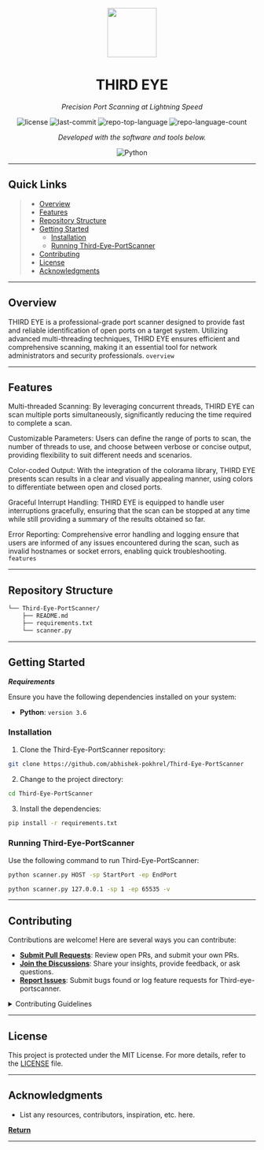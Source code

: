 <p align="center">
  <img src="https://cdn-icons-png.flaticon.com/512/6295/6295417.png" width="100" />
</p>
<p align="center">
    <h1 align="center">THIRD EYE</h1>
</p>
<p align="center">
    <em>Precision Port Scanning at Lightning Speed</em>
</p>
<p align="center">
    <img src="https://img.shields.io/github/license/abhishek-pokhrel/Third-Eye-PortScanner?style=flat&color=0080ff" alt="license">
    <img src="https://img.shields.io/github/last-commit/abhishek-pokhrel/Third-Eye-PortScanner?style=flat&logo=git&logoColor=white&color=0080ff" alt="last-commit">
    <img src="https://img.shields.io/github/languages/top/abhishek-pokhrel/Third-Eye-PortScanner?style=flat&color=0080ff" alt="repo-top-language">
    <img src="https://img.shields.io/github/languages/count/abhishek-pokhrel/Third-Eye-PortScanner?style=flat&color=0080ff" alt="repo-language-count">
<p>
<p align="center">
        <em>Developed with the software and tools below.</em>
</p>
<p align="center">
    <img src="https://img.shields.io/badge/Python-3776AB.svg?style=flat&logo=Python&logoColor=white" alt="Python">
</p>
<hr>

##  Quick Links

> - [ Overview](#overview)
> - [ Features](#-features)
> - [ Repository Structure](#-repository-structure)
> - [ Getting Started](#-getting-started)
>   - [ Installation](#-installation)
>   - [ Running Third-Eye-PortScanner](#-running-Third-Eye-PortScanner)
> - [ Contributing](#-contributing)
> - [ License](#-license)
> - [ Acknowledgments](#-acknowledgments)

---

##  Overview

THIRD EYE is a professional-grade port scanner designed to provide fast and reliable identification of open ports on a target system. Utilizing advanced multi-threading techniques, THIRD EYE ensures efficient and comprehensive scanning, making it an essential tool for network administrators and security professionals. `overview`

---

##  Features

Multi-threaded Scanning: By leveraging concurrent threads, THIRD EYE can scan multiple ports simultaneously, significantly reducing the time required to complete a scan.

Customizable Parameters: Users can define the range of ports to scan, the number of threads to use, and choose between verbose or concise output, providing flexibility to suit different needs and scenarios.

Color-coded Output: With the integration of the colorama library, THIRD EYE presents scan results in a clear and visually appealing manner, using colors to differentiate between open and closed ports.

Graceful Interrupt Handling: THIRD EYE is equipped to handle user interruptions gracefully, ensuring that the scan can be stopped at any time while still providing a summary of the results obtained so far.

Error Reporting: Comprehensive error handling and logging ensure that users are informed of any issues encountered during the scan, such as invalid hostnames or socket errors, enabling quick troubleshooting. `features`

---

##  Repository Structure

```sh
└── Third-Eye-PortScanner/
    ├── README.md
    ├── requirements.txt
    └── scanner.py
```

---

##  Getting Started

***Requirements***

Ensure you have the following dependencies installed on your system:

* **Python**: `version 3.6`

###  Installation

1. Clone the Third-Eye-PortScanner repository:

```sh
git clone https://github.com/abhishek-pokhrel/Third-Eye-PortScanner
```

2. Change to the project directory:

```sh
cd Third-Eye-PortScanner
```

3. Install the dependencies:

```sh
pip install -r requirements.txt
```

###  Running Third-Eye-PortScanner

Use the following command to run Third-Eye-PortScanner:

```sh
python scanner.py HOST -sp StartPort -ep EndPort

python scanner.py 127.0.0.1 -sp 1 -ep 65535 -v
```

---

##  Contributing

Contributions are welcome! Here are several ways you can contribute:

- **[Submit Pull Requests](https://github.com/abhishek-pokhrel/Third-Eye-PortScanner/blob/main/CONTRIBUTING.md)**: Review open PRs, and submit your own PRs.
- **[Join the Discussions](https://github.com/abhishek-pokhrel/Third-Eye-PortScanner/discussions)**: Share your insights, provide feedback, or ask questions.
- **[Report Issues](https://github.com/abhishek-pokhrel/Third-Eye-PortScanner/issues)**: Submit bugs found or log feature requests for Third-eye-portscanner.

<details closed>
    <summary>Contributing Guidelines</summary>

1. **Fork the Repository**: Start by forking the project repository to your GitHub account.
2. **Clone Locally**: Clone the forked repository to your local machine using a Git client.
   ```sh
   git clone https://github.com/abhishek-pokhrel/Third-Eye-PortScanner
   ```
3. **Create a New Branch**: Always work on a new branch, giving it a descriptive name.
   ```sh
   git checkout -b new-feature-x
   ```
4. **Make Your Changes**: Develop and test your changes locally.
5. **Commit Your Changes**: Commit with a clear message describing your updates.
   ```sh
   git commit -m 'Implemented new feature x.'
   ```
6. **Push to GitHub**: Push the changes to your forked repository.
   ```sh
   git push origin new-feature-x
   ```
7. **Submit a Pull Request**: Create a PR against the original project repository. Clearly describe the changes and their motivations.

Once your PR is reviewed and approved, it will be merged into the main branch.

</details>

---

##  License

This project is protected under the MIT License. For more details, refer to the [LICENSE](https://github.com/abhishek-pokhrel/Third-Eye-PortScanner/blob/master/LICENSE) file.

---

##  Acknowledgments

- List any resources, contributors, inspiration, etc. here.

[**Return**](#-quick-links)

---
